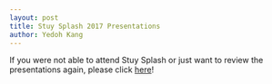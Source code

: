 ```yaml
---
layout: post
title: Stuy Splash 2017 Presentations
author: Yedoh Kang
---
```

If you were not able to attend Stuy Splash or just want to review the presentations again, please click [here](https://stuypulse.com/community/projects/stuysplash/)!
